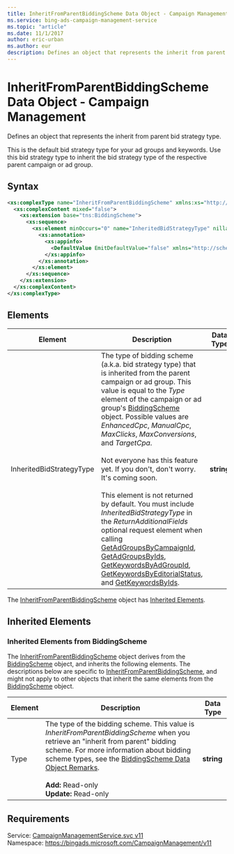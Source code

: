 ```yaml
---
title: InheritFromParentBiddingScheme Data Object - Campaign Management
ms.service: bing-ads-campaign-management-service
ms.topic: "article"
ms.date: 11/1/2017
author: eric-urban
ms.author: eur
description: Defines an object that represents the inherit from parent bid strategy type.
---
```

# InheritFromParentBiddingScheme Data Object - Campaign Management
Defines an object that represents the inherit from parent bid strategy type.

This is the default bid strategy type for your ad groups and keywords. Use this bid strategy type to inherit the bid strategy type of the respective parent campaign or ad group.

## Syntax
```xml
<xs:complexType name="InheritFromParentBiddingScheme" xmlns:xs="http://www.w3.org/2001/XMLSchema">
  <xs:complexContent mixed="false">
    <xs:extension base="tns:BiddingScheme">
      <xs:sequence>
        <xs:element minOccurs="0" name="InheritedBidStrategyType" nillable="true" type="xs:string">
          <xs:annotation>
            <xs:appinfo>
              <DefaultValue EmitDefaultValue="false" xmlns="http://schemas.microsoft.com/2003/10/Serialization/" />
            </xs:appinfo>
          </xs:annotation>
        </xs:element>
      </xs:sequence>
    </xs:extension>
  </xs:complexContent>
</xs:complexType>
```

## <a name="elements"></a>Elements

|Element|Description|Data Type|
|-----------|---------------|-------------|
|<a name="inheritedbidstrategytype"></a>InheritedBidStrategyType|The type of bidding scheme (a.k.a. bid strategy type) that is inherited from the parent campaign or ad group. This value is equal to the *Type* element of the campaign or ad group's [BiddingScheme](../campaign-management-service/biddingscheme.md) object. Possible values are *EnhancedCpc*, *ManualCpc*, *MaxClicks*, *MaxConversions*, and *TargetCpa*.<br/><br/> Not everyone has this feature yet. If you don't, don't worry. It's coming soon.<br /><br /> This element is not returned by default. You must include *InheritedBidStrategyType* in the *ReturnAdditionalFields* optional request element when calling [GetAdGroupsByCampaignId](../campaign-management-service/getadgroupsbycampaignid.md), [GetAdGroupsByIds](../campaign-management-service/getadgroupsbyids.md), [GetKeywordsByAdGroupId](../campaign-management-service/getkeywordsbyadgroupid.md), [GetKeywordsByEditorialStatus](../campaign-management-service/getkeywordsbyeditorialstatus.md), and [GetKeywordsByIds](../campaign-management-service/getkeywordsbyids.md).|**string**|

The [InheritFromParentBiddingScheme](inheritfromparentbiddingscheme.md) object has [Inherited Elements](#inheritedelements).

## <a name="inheritedelements"></a>Inherited Elements

### <a name="inheritedelementsbiddingscheme"></a>Inherited Elements from BiddingScheme
The [InheritFromParentBiddingScheme](inheritfromparentbiddingscheme.md) object derives from the [BiddingScheme](biddingscheme.md) object, and inherits the following elements. The descriptions below are specific to [InheritFromParentBiddingScheme](inheritfromparentbiddingscheme.md), and might not apply to other objects that inherit the same elements from the [BiddingScheme](biddingscheme.md) object.  

|Element|Description|Data Type|
|-----------|---------------|-------------|
|<a name="type"></a>Type|The type of the bidding scheme. This value is *InheritFromParentBiddingScheme* when you retrieve an "inherit from parent" bidding scheme. For more information about bidding scheme types, see the [BiddingScheme Data Object Remarks](../campaign-management-service/biddingscheme.md#remarks).<br/><br/>**Add:** Read-only<br/>**Update:** Read-only|**string**|

## Requirements
Service: [CampaignManagementService.svc v11](https://campaign.api.bingads.microsoft.com/Api/Advertiser/CampaignManagement/v11/CampaignManagementService.svc)  
Namespace: https://bingads.microsoft.com/CampaignManagement/v11  

